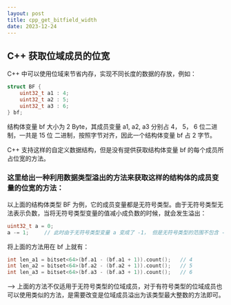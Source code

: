 ```yaml
---
layout: post
title: cpp_get_bitfield_width
date: 2023-12-24
---
```



## C++ 获取位域成员的位宽

C++ 中可以使用位域来节省内存，实现不同长度的数据的存放，例如：

```cpp
struct BF {
	uint32_t a1 : 4;
	uint32_t a2 : 5;
	uint32_t a3 : 6;
} bf;
```

结构体变量 bf 大小为 2 Byte，其成员变量 a1, a2, a3 分别占 4， 5， 6  位二进制，一共是 15 位 二进制，按照字节对齐，因此一个结构体变量 bf 占 2 字节。

C++ 支持这样的自定义数据结构，但是没有提供获取结构体变量 bf 的每个成员所占位宽的方法。

### 这里给出一种利用数据类型溢出的方法来获取这样的结构体的成员变量的位宽的方法：

以上面的结构体类型 BF 为例，它的成员变量都是无符号类型。由于无符号类型无法表示负数，当将无符号类型变量的值减小成负数的时候，就会发生溢出：

```cpp
uint32_t a = 0;
a -= 1;		// 此时由于无符号类型变量 a 变成了 -1， 但是无符号类型的范围不包含 -1，即此时 a 发生了溢出，由 uint32_t 的表示范围知道，此时溢出的 a 的值是 (1 >> 32) - 1，即 a 此时的值是 32 为全 1 二进制数，此时只需要计算出 a 的 1 的个数即可得到 a 的位宽
```

将上面的方法用在 bf 上就有：

```cpp
int len_a1 = bitset<64>(bf.a1 - (bf.a1 + 1)).count();	// 4
int len_a2 = bitset<64>(bf.a2 - (bf.a2 + 1)).count();	// 5
int len_a3 = bitset<64>(bf.a3 - (bf.a3 + 1)).count();	// 6
```

--> 上面的方法不仅适用于无符号类型的位域成员，对于有符号类型的位域成员也可以使用类似的方法，是需要改变是位域成员溢出为该类型最大整数的方法即可。